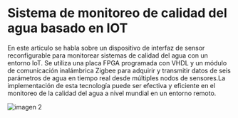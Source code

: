 # Sistema de monitoreo de calidad del agua basado en IOT

En este articulo se habla sobre un dispositivo de interfaz de sensor reconfigurable para monitorear sistemas de calidad del agua con un entorno IoT. Se utiliza una placa FPGA programada con VHDL y un módulo de comunicación inalámbrica Zigbee para adquirir y transmitir datos de seis parámetros de agua en tiempo real desde múltiples nodos de sensores.La implementación de esta tecnología puede ser efectiva y eficiente en el monitoreo de la calidad del agua a nivel mundial en un entorno remoto.

![imagen 2](https://user-images.githubusercontent.com/118635410/248642108-6e23a61d-aedd-464e-9574-5747ad5dd14c.png)

